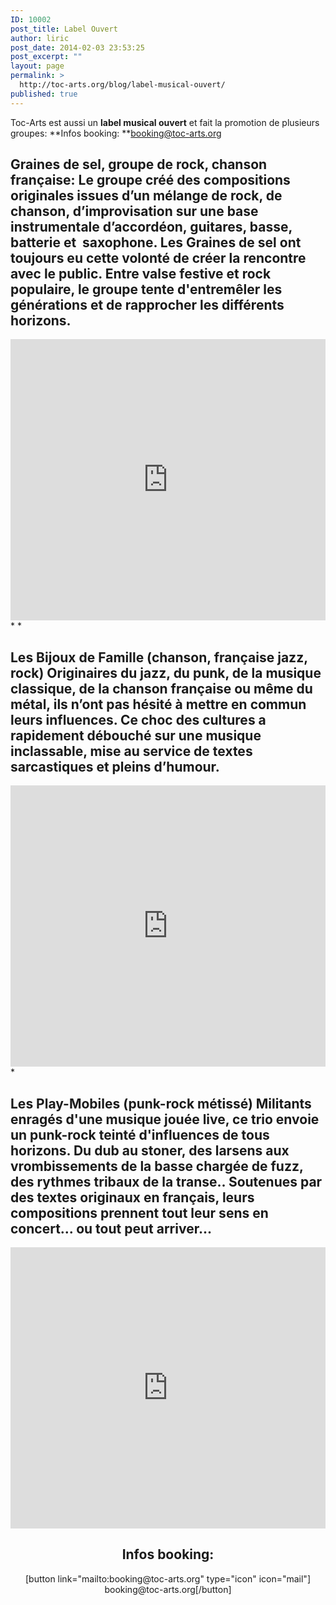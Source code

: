 ```yaml
---
ID: 10002
post_title: Label Ouvert
author: liric
post_date: 2014-02-03 23:53:25
post_excerpt: ""
layout: page
permalink: >
  http://toc-arts.org/blog/label-musical-ouvert/
published: true
---
```

Toc-Arts est aussi un **label musical ouvert** et fait la promotion de plusieurs groupes: **Infos booking: **<booking@toc-arts.org> 
## **Graines de sel, groupe de rock, chanson française:** Le groupe créé des compositions originales issues d’un mélange de rock, de chanson, d’improvisation sur une base instrumentale d’accordéon, guitares, basse, batterie et  saxophone. Les Graines de sel ont toujours eu cette volonté de créer la rencontre avec le public. Entre valse festive et rock populaire, le groupe tente d'entremêler les générations et de rapprocher les différents horizons. 

<iframe src="https://w.soundcloud.com/player/?url=https%3A//api.soundcloud.com/playlists/7426263&auto_play=false&hide_related=false&visual=true" width="100%" height="450" frameborder="no" scrolling="no"></iframe> 
*   <http://www.grainesdesel.fr>
*   <http://www.youtube.com/watch?v=JdbpP3FNWQU>   

## **Les Bijoux de Famille (chanson, française jazz, rock)** Originaires du jazz, du punk, de la musique classique, de la chanson française ou même du métal, ils n’ont pas hésité à mettre en commun leurs influences. Ce choc des cultures a rapidement débouché sur une musique inclassable, mise au service de textes sarcastiques et pleins d’humour. 

<iframe src="http://w.soundcloud.com/player/?url=http%3A%2F%2Fapi.soundcloud.com%2Fplaylists%2F3249047%3Fsecret_token%3Ds-GXA1R&show_artwork=true&visual=true" width="100%" height="450" frameborder="no" scrolling="no"></iframe> 
*   <http://bijouxdefamille.fr/>

## Les Play-Mobiles (punk-rock métissé) Militants enragés d'une musique jouée live, ce trio envoie un punk-rock teinté d'influences de tous horizons. Du dub au stoner, des larsens aux vrombissements de la basse chargée de fuzz, des rythmes tribaux de la transe.. Soutenues par des textes originaux en français, leurs compositions prennent tout leur sens en concert... ou tout peut arriver... 

<iframe src="https://w.soundcloud.com/player/?url=https%3A//api.soundcloud.com/users/48517330&auto_play=false&hide_related=false&show_comments=true&show_user=true&show_reposts=false&visual=true" width="100%" height="450" frameborder="no" scrolling="no"></iframe> <http://lesplaymobiles.com/> <h2 style="text-align: center;">
  <strong>Infos booking: </strong>
</h2>

<p style="text-align: center;">
  [button link="mailto:booking@toc-arts.org" type="icon" icon="mail"] booking@toc-arts.org[/button]
</p>